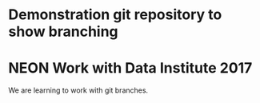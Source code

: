 # Demonstration git repository to show branching

# NEON Work with Data Institute 2017

We are learning to work with git branches.
